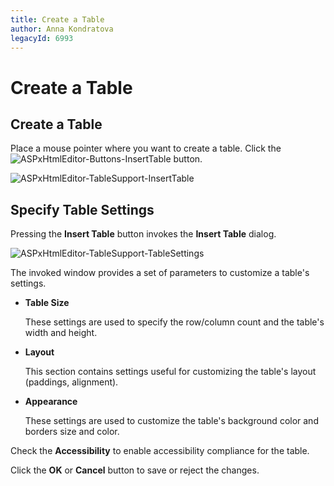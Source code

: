 ```yaml
---
title: Create a Table
author: Anna Kondratova
legacyId: 6993
---
```

# Create a Table
## Create a Table
Place a mouse pointer where you want to create a table. Click the ![ASPxHtmlEditor-Buttons-InsertTable](../../../images/img10324.png) button.

![ASPxHtmlEditor-TableSupport-InsertTable](../../../images/img10326.png)

## Specify Table Settings
Pressing the **Insert Table** button invokes the **Insert Table** dialog.

![ASPxHtmlEditor-TableSupport-TableSettings](../../../images/img10325.png)

The invoked window provides a set of parameters to customize a table's settings.
* **Table Size**
	
	These settings are used to specify the row/column count and the table's width and height.
* **Layout**
	
	This section contains settings useful for customizing the table's layout (paddings, alignment).
* **Appearance**
	
	These settings are used to customize the table's background color and borders size and color.

Check the **Accessibility** to enable accessibility compliance for the table.

Click the **OK** or **Cancel** button to save or reject the changes.